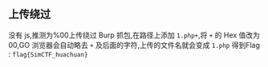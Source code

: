 ## 上传绕过

没有 js,推测为%00上传绕过 
Burp 抓包,在路径上添加 `1.php+`,将 `+` 的 Hex 值改为00,GO 
浏览器会自动略去 `+` 及后面的字符,上传的文件名就会变成 `1.php`
得到Flag : `flag{SimCTF_huachuan}`
<!--stackedit_data:
eyJoaXN0b3J5IjpbMTMzOTcyMjA4MV19
-->
